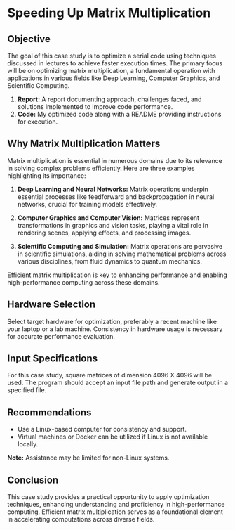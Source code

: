 # Speeding Up Matrix Multiplication

## Objective

The goal of this case study is to optimize a serial code using techniques discussed in lectures to achieve faster execution times.
The primary focus will be on optimizing matrix multiplication, a fundamental operation with applications in various fields like Deep Learning, Computer Graphics, and Scientific Computing.

1. **Report:** A report documenting approach, challenges faced, and solutions implemented to improve code performance.
2. **Code:** My optimized code along with a README providing instructions for execution.

## Why Matrix Multiplication Matters

Matrix multiplication is essential in numerous domains due to its relevance in solving complex problems efficiently. 
Here are three examples highlighting its importance:

1. **Deep Learning and Neural Networks:** Matrix operations underpin essential processes like feedforward and backpropagation in neural networks, crucial for training models effectively.

2. **Computer Graphics and Computer Vision:** Matrices represent transformations in graphics and vision tasks, playing a vital role in rendering scenes, applying effects, and processing images.

3. **Scientific Computing and Simulation:** Matrix operations are pervasive in scientific simulations, aiding in solving mathematical problems across various disciplines, from fluid dynamics to quantum mechanics.

Efficient matrix multiplication is key to enhancing performance and enabling high-performance computing across these domains.

## Hardware Selection

Select target hardware for optimization, preferably a recent machine like your laptop or a lab machine. Consistency in hardware usage is necessary for accurate performance evaluation.

## Input Specifications

For this case study, square matrices of dimension 4096 X 4096 will be used. The program should accept an input file path and generate output in a specified file.

## Recommendations

- Use a Linux-based computer for consistency and support.
- Virtual machines or Docker can be utilized if Linux is not available locally.

**Note:** Assistance may be limited for non-Linux systems.

## Conclusion

This case study provides a practical opportunity to apply optimization techniques, enhancing understanding and proficiency in high-performance computing. Efficient matrix multiplication serves as a foundational element in accelerating computations across diverse fields.
